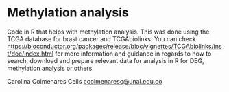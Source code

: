 # Methylation analysis
Code in R that helps with methylation analysis. This was done using the TCGA database for brast cancer and TCGAbiolinks. You can check https://bioconductor.org/packages/release/bioc/vignettes/TCGAbiolinks/inst/doc/index.html for more information and guidance in regards to how to search, download and prepare relevant data for analysis in R for DEG, methylation analysis or others.


Carolina Colmenares Celis
ccolmenaresc@unal.edu.co
